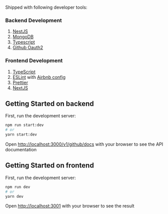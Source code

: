 Shipped with following developer tools:

### Backend Development

1. [NestJS](https://nestjs.com/)
2. [MongoDB](https://www.mongodb.com/)
3. [Typescript](https://www.framer.com/motion/)
4. [Github Oauth2](https://docs.github.com/en/apps/oauth-apps/building-oauth-apps/authorizing-oauth-apps)

### Frontend Development

1. [TypeScript](https://www.typescriptlang.org/)
2. [ESLint](https://eslint.org/) with [Airbnb config](https://github.com/iamturns/eslint-config-airbnb-typescript)
3. [Prettier](https://prettier.io/)
4. [NextJS](https://nextjs.org/)

## Getting Started on backend

First, run the development server:

```bash
npm run start:dev
# or
yarn start:dev
```

Open [http://localhost:3000/v1/github/docs](http://localhost:3000/v1/github/docs) with your browser to see the API documentation

## Getting Started on frontend

First, run the development server:

```bash
npm run dev
# or
yarn dev
```

Open [http://localhost:3001](http://localhost:3001) with your browser to see the result